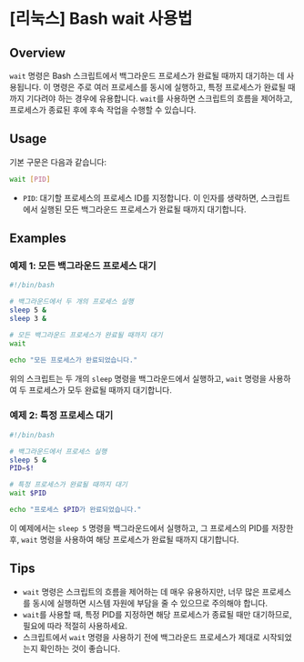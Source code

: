 # [리눅스] Bash wait 사용법

## Overview
`wait` 명령은 Bash 스크립트에서 백그라운드 프로세스가 완료될 때까지 대기하는 데 사용됩니다. 이 명령은 주로 여러 프로세스를 동시에 실행하고, 특정 프로세스가 완료될 때까지 기다려야 하는 경우에 유용합니다. `wait`를 사용하면 스크립트의 흐름을 제어하고, 프로세스가 종료된 후에 후속 작업을 수행할 수 있습니다.

## Usage
기본 구문은 다음과 같습니다:

```bash
wait [PID]
```

- `PID`: 대기할 프로세스의 프로세스 ID를 지정합니다. 이 인자를 생략하면, 스크립트에서 실행된 모든 백그라운드 프로세스가 완료될 때까지 대기합니다.

## Examples

### 예제 1: 모든 백그라운드 프로세스 대기
```bash
#!/bin/bash

# 백그라운드에서 두 개의 프로세스 실행
sleep 5 &
sleep 3 &

# 모든 백그라운드 프로세스가 완료될 때까지 대기
wait

echo "모든 프로세스가 완료되었습니다."
```
위의 스크립트는 두 개의 `sleep` 명령을 백그라운드에서 실행하고, `wait` 명령을 사용하여 두 프로세스가 모두 완료될 때까지 대기합니다.

### 예제 2: 특정 프로세스 대기
```bash
#!/bin/bash

# 백그라운드에서 프로세스 실행
sleep 5 &
PID=$!

# 특정 프로세스가 완료될 때까지 대기
wait $PID

echo "프로세스 $PID가 완료되었습니다."
```
이 예제에서는 `sleep 5` 명령을 백그라운드에서 실행하고, 그 프로세스의 PID를 저장한 후, `wait` 명령을 사용하여 해당 프로세스가 완료될 때까지 대기합니다.

## Tips
- `wait` 명령은 스크립트의 흐름을 제어하는 데 매우 유용하지만, 너무 많은 프로세스를 동시에 실행하면 시스템 자원에 부담을 줄 수 있으므로 주의해야 합니다.
- `wait`를 사용할 때, 특정 PID를 지정하면 해당 프로세스가 종료될 때만 대기하므로, 필요에 따라 적절히 사용하세요.
- 스크립트에서 `wait` 명령을 사용하기 전에 백그라운드 프로세스가 제대로 시작되었는지 확인하는 것이 좋습니다.